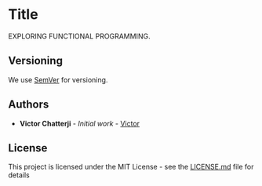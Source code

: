 # Title

EXPLORING FUNCTIONAL PROGRAMMING.

## Versioning

We use [SemVer](http://semver.org/) for versioning.

## Authors

* **Victor Chatterji** - *Initial work* - [Victor](https://github.com/VictorChatterji)

## License

This project is licensed under the MIT License - see the [LICENSE.md](LICENSE.md) file for details
